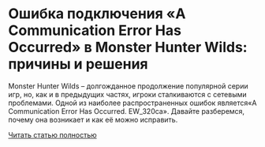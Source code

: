 # Ошибка подключения «A Communication Error Has Occurred» в Monster Hunter Wilds: причины и решения



Monster Hunter Wilds – долгожданное продолжение популярной серии игр, но, как и в предыдущих частях, игроки сталкиваются с сетевыми проблемами. Одной из наиболее распространенных ошибок является«A Communication Error Has Occurred. EW_320ca». Давайте разберемся, почему она возникает и как её можно исправить.

[Читать статью полностью](https://xyberbara.com/gaming/a-communication-error-monster-hunter-wilds/)
